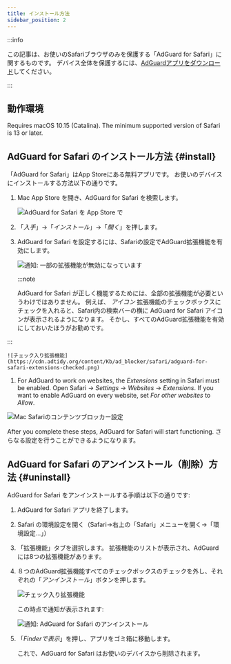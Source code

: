 ```yaml
---
title: インストール方法
sidebar_position: 2
---
```


:::info

この記事は、お使いのSafariブラウザのみを保護する「AdGuard  for Safari」に関するものです。 デバイス全体を保護するには、[AdGuardアプリをダウンロード](https://agrd.io/download-kb-adblock)してください。

:::

## 動作環境

Requires macOS 10.15 (Catalina). The minimum supported version of Safari is 13 or later.

## AdGuard for Safari のインストール方法 {#install}

「AdGuard for Safari」はApp Storeにある無料アプリです。 お使いのデバイスにインストールする方法以下の通りです。

1. Mac App Store を開き、AdGuard for Safari を検索します。

    ![AdGuard for Safari を App Store で](https://cdn.adtidy.org/content/Kb/ad_blocker/safari/adguard-for-safari-app-store.png)

1. 「*入手*」→「*インストール*」→「*開く*」を押します。

1. AdGuard for Safari を設定するには、Safariの設定でAdGuard拡張機能を有効にします。

    ![通知: 一部の拡張機能が無効になっています](https://cdn.adtidy.org/content/Kb/ad_blocker/safari/adguard-for-safari-notification.png)

    :::note

    AdGuard for Safari が正しく機能するためには、全部の拡張機能が必要というわけではありません。 例えば、 *アイコン* 拡張機能のチェックボックスにチェックを入れると、Safari内の検索バーの横に AdGuard for Safari アイコンが表示されるようになります。 そかし、すべてのAdGuard拡張機能を有効にしておいたほうがお勧めです。


:::

    ![チェック入り拡張機能](https://cdn.adtidy.org/content/Kb/ad_blocker/safari/adguard-for-safari-extensions-checked.png)

1. For AdGuard to work on websites, the *Extensions* setting in Safari must be enabled. Open Safari → *Settings* → *Websites* → *Extensions*. If you want to enable AdGuard on every website, set *For other websites* to *Allow*.

![Mac Safariのコンテンツブロッカー設定](https://cdn.adtidy.org/content/Kb/ad_blocker/safari/macos_extensions.png)
<!-- adguard-for-safari-content-blocker-setting-macos.png -->

After you complete these steps, AdGuard for Safari will start functioning. さらなる設定を行うことができるようになります。

## AdGuard for Safari のアンインストール（削除）方法 {#uninstall}

AdGuard for Safari をアンインストールする手順は以下の通りです:

1. AdGuard for Safari アプリを終了します。

1. Safari の環境設定を開く（Safari→右上の「Safari」メニューを開く→「環境設定…」）

1. 「拡張機能」タブを選択します。 拡張機能のリストが表示され、AdGuardには8つの拡張機能があります。

1. ８つのAdGuard拡張機能すべてのチェックボックスのチェックを外し、それぞれの「*アンインストール*」ボタンを押します。

    ![チェック入り拡張機能](https://cdn.adtidy.org/public/Adguard/kb/installation/Safari/extensionschecked.png)

    この時点で通知が表示されます:

    ![通知: AdGuard for Safari のアンインストール](https://cdn.adtidy.org/public/Adguard/kb/installation/Safari/showinfinder.png)

1. 「*Finderで表示*」を押し、アプリをゴミ箱に移動します。

    これで、AdGuard for Safari はお使いのデバイスから削除されます。
